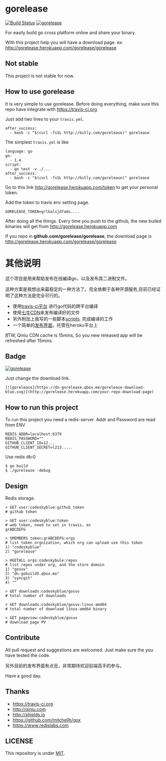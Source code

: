 # gorelease
[![Build Status](https://travis-ci.org/gorelease/gorelease.svg?branch=master)](https://travis-ci.org/gorelease/gorelease)
[![gorelease](https://dn-gorelease.qbox.me/gorelease-download-blue.svg)](http://gorelease.herokuapp.com/dn-gobuild5.qbox.me/gorelease/master)

For easily build go cross platform online and share your binary.

With this project help you will have a download page. ex: <http://gorelease.herokuapp.com/gorelease/gorelease>

## Not stable
This project is not stable for now.

## How to use gorelease
It is very simple to use gorelease. Before doing everything, make sure this repo have integrate with <https://travis-ci.org>

Just add two lines to your `travis.yml`.

	after_success:
	  - bash -c "$(curl -fsSL http://bitly.com/gorelease)" gorelease

The simplest `travis.yml` is like

	language: go
	go:
	  - 1.4
	script:
	  - go test -v ./...
	after_success:
	  - bash -c "$(curl -fsSL http://bitly.com/gorelease)" gorelease

Go to this link <http://gorelease.herokuapp.com/token> to get your personal token.

Add the token to travis env setting page.

	GORELEASE_TOKEN=grlkalsjdfads....

After doing all the things. Every time you push to the github, the new builed binaries will get from <http://gorelease.herokuapp.com>

If you repo in **github.com/gorelease/gorelease**, the download page is <http://gorelease.herokuapp.com/gorelease/gorelease>

# 其他说明
这个项目是用来帮助发布在线编译go，以及发布其二进制文件。

这种方案是我想出来最稳定的一种方法了。完全依赖于各种开源服务,目前已经证明了这种方法是完全可行的。

* 使用[travis-ci平台](https://travis-ci.org) 进行go代码的跨平台编译
* 使用[七牛CDN](http://qiniu.com)来发布编译好的文件
* 另外附加上我写的一些脚本[scripts](scripts). 完成编译的工作
* 一个简单的[发布界面](http://gorelease.herokuapp.com/)。托管在heroku平台上

BTW, Qiniu CDN cache is 15mins, So you new released app will be refreshed after 15mins.

## Badge
[![gorelease](https://dn-gorelease.qbox.me/gorelease-download-blue.svg)](http://gorelease.herokuapp.com/dn-gobuild5.qbox.me/gorelease/master)

Just change the download link.

	[![gorelease](https://dn-gorelease.qbox.me/gorelease-download-blue.svg)](http://gorelease.herokuapp.com/your-repo-download-page)

## How to run this project
To run this project you need a redis-server. Addr and Password are read from ENV

	REDIS_ADDR=localhost:6379
	REDIS_PASSWORD=""
	GITHUB_CLIENT_ID=12...
	GITHUB_CLIENT_SECRET=l213.....

Use redis db:0

	$ go build
	$ ./gorelease -debug	

## Design
Redis storage.

	> GET user:codeskyblue:github_token
	# github token

	> GET user:codeskyblue:token
	# web token, need to set in travis, ex
	grABCDEFG

	> SMEMBERS token:grABCDEFG:orgs
	# list token orgnization, which org can upload use this token
	1) "codeskyblue"
	2) "gorelease"

	> HGETALL orgs:codeskybule:repos
	# list repos under org, and the store domain
	1) "gosuv"
	2) "dn-gobuild5.qbox.me"
	3) "syncgit"
	4) ""

	> GET downloads:codeskyblue/gosuv
	# total number of downloads

	> GET downloads:codeskyblue/gosuv:linux-amd64
	# total number of download linux-amd64 binary

	> GET pageview:codeskyblue/gosuv
	# download page PV
	

## Contribute
All pull request and suggestions are welcomed. Just make sure the you have tested the code.

另外目前的发布界面有点丑，非常期待欢迎前端高手的参与。

Have a good day.

## Thanks
* <https://travis-ci.org>
* <http://qiniu.com>
* <http://shields.io>
* <https://github.com/mitchellh/gox>
* <https://www.redislabs.com>

## LICENSE
This repository is under [MIT](LICENSE).
